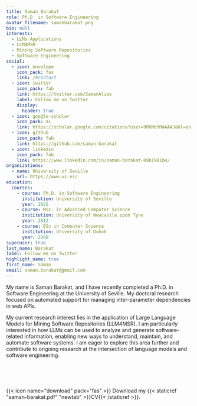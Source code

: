 ```yaml
---
title: Saman Barakat
role: Ph.D. in Software Engineering
avatar_filename: samanbarakat.png
bio: null
interests:
  - LLMs Applications
  - LLM4MSR
  - Mining Software Repositories
  - Software Engineering
social:
  - icon: envelope
    icon_pack: fas
    link: /#contact
  - icon: twitter
    icon_pack: fab
    link: https://twitter.com/SamanAlias
    label: Follow me on Twitter
    display:
      header: true
  - icon: google-scholar
    icon_pack: ai
    link: https://scholar.google.com/citations?user=9MXMdYMAAAAJ&hl=en
  - icon: github
    icon_pack: fab
    link: https://github.com/saman-barakat
  - icon: linkedin
    icon_pack: fab
    link: https://www.linkedin.com/in/saman-barakat-09b1901b4/
organizations:
  - name: University of Seville
    url: https://www.us.es/
education:
  courses:
    - course: Ph.D. in Software Engineering
      institution: University of Seville
      year: 2025
    - course: MSc. in Advanced Computer Science
      institution: University of Newcastle upon Tyne
      year: 2012
    - course: BSc in Computer Science
      institution: University of Duhok
      year: 2008
superuser: true
last_name: Barakat
label: Follow me on Twitter
highlight_name: true
first_name: Saman
email: saman.barakat@gmail.com
---
```

<!--StartFragment-->

My name is Saman Barakat, and I have recently completed a Ph.D. in Software Engineering at the University of Seville. My doctoral research focused on automated support for managing inter-parameter dependencies in web APIs.

My current research interest lies in the application of Large Language Models for Mining Software Repositories (LLM4MSR). I am particularly interested in how LLMs can be used to analyze and generate software-related information, enabling new ways to understand, maintain, and automate software systems. I am eager to explore this area further and contribute to ongoing research at the intersection of language models and software engineering.

<!--EndFragment-->

<br />
<br />
<br />

{{< icon name="download" pack="fas" >}} Download my {{< staticref "saman-barakat.pdf" "newtab" >}}CV{{< /staticref >}}.